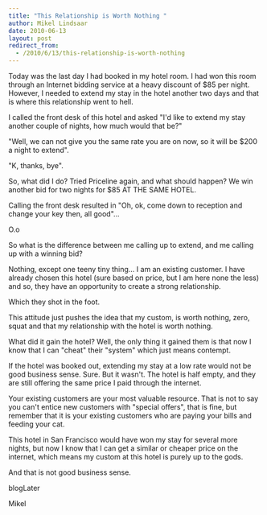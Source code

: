```yaml
---
title: "This Relationship is Worth Nothing "
author: Mikel Lindsaar
date: 2010-06-13
layout: post
redirect_from:
  - /2010/6/13/this-relationship-is-worth-nothing
---
```

Today was the last day I had booked in my hotel room. I had won this
room through an Internet bidding service at a heavy discount of \$85 per
night. However, I needed to extend my stay in the hotel another two days
and that is where this relationship went to hell.

I called the front desk of this hotel and asked "I'd like to extend my
stay another couple of nights, how much would that be?"

"Well, we can not give you the same rate you are on now, so it will be
\$200 a night to extend".

"K, thanks, bye".

So, what did I do? Tried Priceline again, and what should happen? We win
another bid for two nights for \$85 AT THE SAME HOTEL.

Calling the front desk resulted in "Oh, ok, come down to reception and
change your key then, all good"...

O.o

So what is the difference between me calling up to extend, and me
calling up with a winning bid?

Nothing, except one teeny tiny thing... I am an existing customer. I
have already chosen this hotel (sure based on price, but I am here none
the less) and so, they have an opportunity to create a strong
relationship.

Which they shot in the foot.

This attitude just pushes the idea that my custom, is worth nothing,
zero, squat and that my relationship with the hotel is worth nothing.

What did it gain the hotel? Well, the only thing it gained them is that
now I know that I can "cheat" their "system" which just means contempt.

If the hotel was booked out, extending my stay at a low rate would not
be good business sense. Sure. But it wasn't. The hotel is half empty,
and they are still offering the same price I paid through the internet.

Your existing customers are your most valuable resource. That is not to
say you can't entice new customers with "special offers", that is fine,
but remember that it is your existing customers who are paying your
bills and feeding your cat.

This hotel in San Francisco would have won my stay for several more
nights, but now I know that I can get a similar or cheaper price on the
internet, which means my custom at this hotel is purely up to the gods.

And that is not good business sense.

blogLater

Mikel

